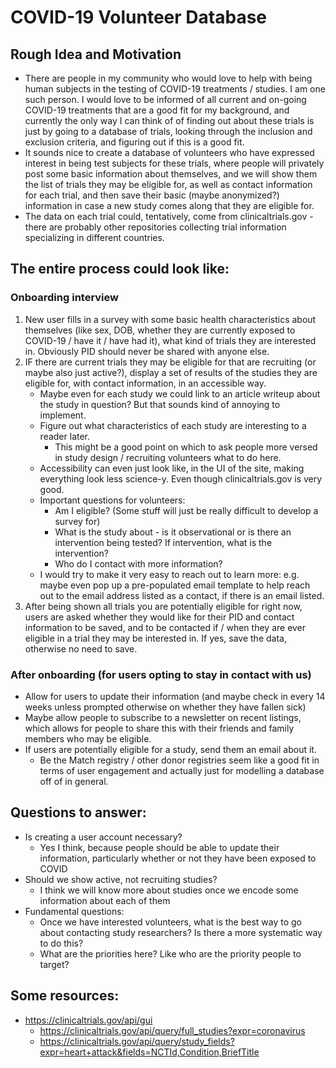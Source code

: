 # COVID-19 Volunteer Database

## Rough Idea and Motivation
* There are people in my community who would love to help with being human subjects in the testing of COVID-19 treatments / studies. I am one such person. I would love to be informed of all current and on-going COVID-19 treatments that are a good fit for my background, and currently the only way I can think of of finding out about these trials is just by going to a database of trials, looking through the inclusion and exclusion criteria, and figuring out if this is a good fit.
* It sounds nice to create a database of volunteers who have expressed interest in being test subjects for these trials, where people will privately post some basic information about themselves, and we will show them the list of trials they may be eligible for, as well as contact information for each trial, and then save their basic (maybe anonymized?) information in case a new study comes along that they are eligible for.
* The data on each trial could, tentatively, come from clinicaltrials.gov - there are probably other repositories collecting trial information specializing in different countries.


## The entire process could look like:

### Onboarding interview
1. New user fills in a survey with some basic health characteristics about themselves (like sex, DOB, whether they are currently exposed to COVID-19 / have it / have had it), what kind of trials they are interested in. Obviously PID should never be shared with anyone else.
2. IF there are current trials they may be eligible for that are recruiting (or maybe also just active?), display a set of results of the studies they are eligible for, with contact information, in an accessible way.
    * Maybe even for each study we could link to an article writeup about the study in question? But that sounds kind of annoying to implement.
    * Figure out what characteristics of each study are interesting to a reader later.
        * This might be a good point on which to ask people more versed in study design / recruiting volunteers what to do here.
    * Accessibility can even just look like, in the UI of the site, making everything look less science-y. Even though clinicaltrials.gov is very good.
    * Important questions for volunteers:
        * Am I eligible? (Some stuff will just be really difficult to develop a survey for)
        * What is the study about - is it observational or is there an intervention being tested? If intervention, what is the intervention?
        * Who do I contact with more information?
    * I would try to make it very easy to reach out to learn more: e.g. maybe even pop up a pre-populated email template to help reach out to the email address listed as a contact, if there is an email listed.
3. After being shown all trials you are potentially eligible for right now, users are asked whether they would like for their PID and contact information to be saved, and to be contacted if / when they are ever eligible in a trial they may be interested in. If yes, save the data, otherwise no need to save.

### After onboarding (for users opting to stay in contact with us)
* Allow for users to update their information (and maybe check in every 14 weeks unless prompted otherwise on whether they have fallen sick)
* Maybe allow people to subscribe to a newsletter on recent listings, which allows for people to share this with their friends and family members who may be eligible.
* If users are potentially eligible for a study, send them an email about it.
    * Be the Match registry / other donor registries seem like a good fit in terms of user engagement and actually just for modelling a database off of in general.


## Questions to answer:
* Is creating a user account necessary?
    * Yes I think, because people should be able to update their information, particularly whether or not they have been exposed to COVID
* Should we show active, not recruiting studies?
    * I think we will know more about studies once we encode some information about each of them
* Fundamental questions:
    * Once we have interested volunteers, what is the best way to go about contacting study researchers? Is there a more systematic way to do this?
    * What are the priorities here? Like who are the priority people to target?


## Some resources:
* https://clinicaltrials.gov/api/gui
    * https://clinicaltrials.gov/api/query/full_studies?expr=coronavirus
    * https://clinicaltrials.gov/api/query/study_fields?expr=heart+attack&fields=NCTId,Condition,BriefTitle